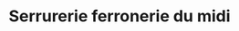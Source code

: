---
title: "Serrurerie ferronerie du midi"
url: /six-fours-les-plages/serrurerie-ferronerie-du-midi/
shop: Schlüsseldienst
---